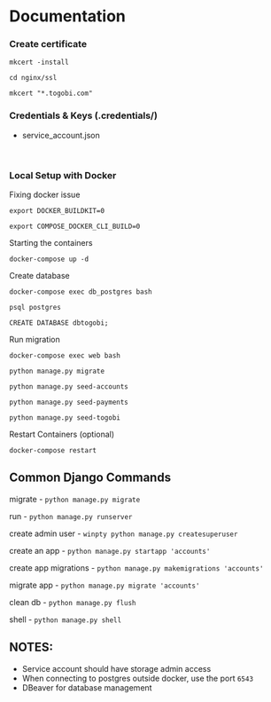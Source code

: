 # Documentation

### Create certificate
`mkcert -install`

`cd nginx/ssl`

`mkcert "*.togobi.com"`
<br/>

### Credentials & Keys (.credentials/)
* service_account.json
<br/>

### Local Setup with Docker
Fixing docker issue

`export DOCKER_BUILDKIT=0`

`export COMPOSE_DOCKER_CLI_BUILD=0`

Starting the containers

`docker-compose up -d`

Create database

`docker-compose exec db_postgres bash`

`psql postgres`

`CREATE DATABASE dbtogobi;`

Run migration

`docker-compose exec web bash`

`python manage.py migrate`

`python manage.py seed-accounts`

`python manage.py seed-payments`

`python manage.py seed-togobi`

Restart Containers (optional)

`docker-compose restart`
<br/>

## Common Django Commands

migrate - `python manage.py migrate`

run - `python manage.py runserver`

create admin user - `winpty python manage.py createsuperuser`

create an app - `python manage.py startapp 'accounts'`

create app migrations - `python manage.py makemigrations 'accounts'`

migrate app - `python manage.py migrate 'accounts'`

clean db - `python manage.py flush`

shell - `python manage.py shell`


## NOTES:
* Service account should have storage admin access
* When connecting to postgres outside docker, use the port `6543`
* DBeaver for database management